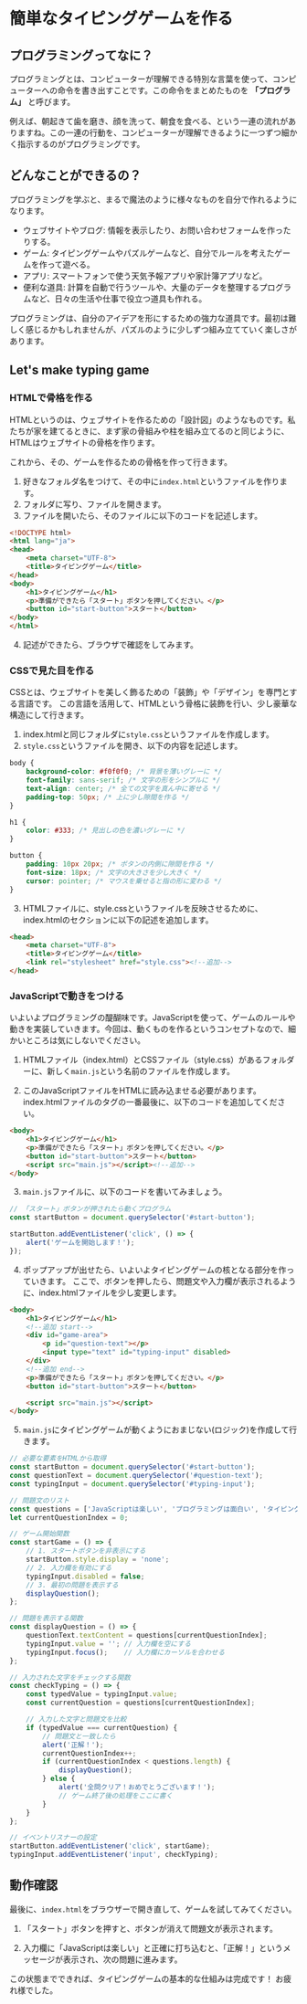 # 簡単なタイピングゲームを作る

## プログラミングってなに？

プログラミングとは、コンピューターが理解できる特別な言葉を使って、コンピューターへの命令を書き出すことです。この命令をまとめたものを **「プログラム」** と呼びます。

例えば、朝起きて歯を磨き、顔を洗って、朝食を食べる、という一連の流れがありますね。この一連の行動を、コンピューターが理解できるように一つずつ細かく指示するのがプログラミングです。

## どんなことができるの？

プログラミングを学ぶと、まるで魔法のように様々なものを自分で作れるようになります。

- ウェブサイトやブログ: 情報を表示したり、お問い合わせフォームを作ったりする。
- ゲーム: タイピングゲームやパズルゲームなど、自分でルールを考えたゲームを作って遊べる。
- アプリ: スマートフォンで使う天気予報アプリや家計簿アプリなど。
- 便利な道具: 計算を自動で行うツールや、大量のデータを整理するプログラムなど、日々の生活や仕事で役立つ道具も作れる。

プログラミングは、自分のアイデアを形にするための強力な道具です。最初は難しく感じるかもしれませんが、パズルのように少しずつ組み立てていく楽しさがあります。

## Let's make typing game

### HTMLで骨格を作る

HTMLというのは、ウェブサイトを作るための「設計図」のようなものです。私たちが家を建てるときに、まず家の骨組みや柱を組み立てるのと同じように、HTMLはウェブサイトの骨格を作ります。

これから、その、ゲームを作るための骨格を作って行きます。

1. 好きなフォルダ名をつけて、その中に`index.html`というファイルを作ります。
2. フォルダに写り、ファイルを開きます。
3. ファイルを開いたら、そのファイルに以下のコードを記述します。

```html
<!DOCTYPE html>
<html lang="ja">
<head>
    <meta charset="UTF-8">
    <title>タイピングゲーム</title>
</head>
<body>
    <h1>タイピングゲーム</h1>
    <p>準備ができたら「スタート」ボタンを押してください。</p>
    <button id="start-button">スタート</button>
</body>
</html>
```

4. 記述ができたら、ブラウザで確認をしてみます。

### CSSで見た目を作る

CSSとは、ウェブサイトを美しく飾るための「装飾」や「デザイン」を専門とする言語です。
この言語を活用して、HTMLという骨格に装飾を行い、少し豪華な構造にして行きます。

1. index.htmlと同じフォルダに`style.css`というファイルを作成します。
2. `style.css`というファイルを開き、以下の内容を記述します。

```css
body {
    background-color: #f0f0f0; /* 背景を薄いグレーに */
    font-family: sans-serif; /* 文字の形をシンプルに */
    text-align: center; /* 全ての文字を真ん中に寄せる */
    padding-top: 50px; /* 上に少し隙間を作る */
}

h1 {
    color: #333; /* 見出しの色を濃いグレーに */
}

button {
    padding: 10px 20px; /* ボタンの内側に隙間を作る */
    font-size: 18px; /* 文字の大きさを少し大きく */
    cursor: pointer; /* マウスを乗せると指の形に変わる */
}
```

3. HTMLファイルに、style.cssというファイルを反映させるために、index.htmlの<head>セクションに以下の記述を追加します。

```html
<head>
    <meta charset="UTF-8">
    <title>タイピングゲーム</title>
    <link rel="stylesheet" href="style.css"><!--追加-->
</head>
```

### JavaScriptで動きをつける

いよいよプログラミングの醍醐味です。JavaScriptを使って、ゲームのルールや動きを実装していきます。今回は、動くものを作るというコンセプトなので、細かいところは気にしないでください。

1. HTMLファイル（index.html）とCSSファイル（style.css）があるフォルダーに、新しく`main.js`という名前のファイルを作成します。

2. このJavaScriptファイルをHTMLに読み込ませる必要があります。index.htmlファイルの<body>タグの一番最後に、以下のコードを追加してください。

```html
<body>
    <h1>タイピングゲーム</h1>
    <p>準備ができたら「スタート」ボタンを押してください。</p>
    <button id="start-button">スタート</button>
    <script src="main.js"></script><!--追加-->
</body>
```

3. `main.js`ファイルに、以下のコードを書いてみましょう。

```javascript
// 「スタート」ボタンが押されたら動くプログラム
const startButton = document.querySelector('#start-button');

startButton.addEventListener('click', () => {
    alert('ゲームを開始します！');
});
```

4. ポップアップが出せたら、いよいよタイピングゲームの核となる部分を作っていきます。
ここで、ボタンを押したら、問題文や入力欄が表示されるように、index.htmlファイルを少し変更します。

```html
<body>
    <h1>タイピングゲーム</h1>
    <!--追加 start-->
    <div id="game-area">
        <p id="question-text"></p>
        <input type="text" id="typing-input" disabled>
    </div>
    <!--追加 end-->
    <p>準備ができたら「スタート」ボタンを押してください。</p>
    <button id="start-button">スタート</button>

    <script src="main.js"></script>
</body>
```

5. `main.js`にタイピングゲームが動くようにおまじない(ロジック)を作成して行きます。

```javascript
// 必要な要素をHTMLから取得
const startButton = document.querySelector('#start-button');
const questionText = document.querySelector('#question-text');
const typingInput = document.querySelector('#typing-input');

// 問題文のリスト
const questions = ['JavaScriptは楽しい', 'プログラミングは面白い', 'タイピングゲームを作ろう'];
let currentQuestionIndex = 0;

// ゲーム開始関数
const startGame = () => {
    // 1. スタートボタンを非表示にする
    startButton.style.display = 'none';
    // 2. 入力欄を有効にする
    typingInput.disabled = false;
    // 3. 最初の問題を表示する
    displayQuestion();
};

// 問題を表示する関数
const displayQuestion = () => {
    questionText.textContent = questions[currentQuestionIndex];
    typingInput.value = ''; // 入力欄を空にする
    typingInput.focus();    // 入力欄にカーソルを合わせる
};

// 入力された文字をチェックする関数
const checkTyping = () => {
    const typedValue = typingInput.value;
    const currentQuestion = questions[currentQuestionIndex];

    // 入力した文字と問題文を比較
    if (typedValue === currentQuestion) {
        // 問題文と一致したら
        alert('正解！');
        currentQuestionIndex++;
        if (currentQuestionIndex < questions.length) {
            displayQuestion();
        } else {
            alert('全問クリア！おめでとうございます！');
            // ゲーム終了後の処理をここに書く
        }
    }
};

// イベントリスナーの設定
startButton.addEventListener('click', startGame);
typingInput.addEventListener('input', checkTyping);
```

## 動作確認

最後に、`index.html`をブラウザーで開き直して、ゲームを試してみてください。

1. 「スタート」ボタンを押すと、ボタンが消えて問題文が表示されます。

2. 入力欄に「JavaScriptは楽しい」と正確に打ち込むと、「正解！」というメッセージが表示され、次の問題に進みます。

この状態までできれば、タイピングゲームの基本的な仕組みは完成です！ お疲れ様でした。